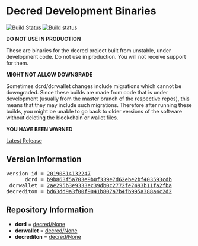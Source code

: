 
# Decred Development Binaries

[![Build Status](https://travis-ci.org/matheusd/decred-weekly-builds.svg?branch=v20190814132247)](https://travis-ci.org/matheusd/decred-weekly-builds) [![Build status](https://ci.appveyor.com/api/projects/status/hncgrnv0xuqb6s3c/branch/master?svg=true)](https://ci.appveyor.com/project/matheusd/decred-weekly-builds/branch/master)


**DO NOT USE IN PRODUCTION**

These are binaries for the decred project built from unstable, under development
code. Do not use in production. You will not receive support for them.

**MIGHT NOT ALLOW DOWNGRADE**

Sometimes dcrd/dcrwallet changes include migrations which cannot be downgraded.
Since these builds are made from code that is under development (usually from
the master branch of the respective repos), this means that they may include such
migrations. Therefore after running these builds, you might be unable to go back
to older versions of the software without deleting the blockchain or wallet
files.

**YOU HAVE BEEN WARNED**

[Latest Release](https://github.com/matheusd/decred-weekly-builds/releases/latest)

## Version Information

<pre>
version id = <a href="https://github.com/matheusd/decred-weekly-builds/releases/tag/v20190814132247">20190814132247</a>
      dcrd = <a href="https://github.com/decred/dcrd/commits/b9b863f5a703e9b0f339e7d62ebe2bf403593cdb">b9b863f5a703e9b0f339e7d62ebe2bf403593cdb</a>
 dcrwallet = <a href="https://github.com/decred/dcrwallet/commits/2ae295b3e9333ec39db0c2772fe7493b11fa2fba">2ae295b3e9333ec39db0c2772fe7493b11fa2fba</a>
decrediton = <a href="https://github.com/decred/decrediton/commits/bd63dd9a3f00f9041b807a7b4fb995a388a4c2d2">bd63dd9a3f00f9041b807a7b4fb995a388a4c2d2</a>
</pre>

## Repository Information

- **dcrd** = [decred/None](https://github.com/decred/dcrd)
- **dcrwallet** = [decred/None](https://github.com/decred/dcrwallet)
- **decrediton** = [decred/None](https://github.com/decred/decrediton)


